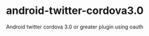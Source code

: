 android-twitter-cordova3.0
==========================

Android twitter cordova 3.0 or greater plugin using oauth
